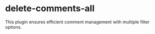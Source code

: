 # delete-comments-all
This plugin ensures efficient comment management with multiple filter options.
